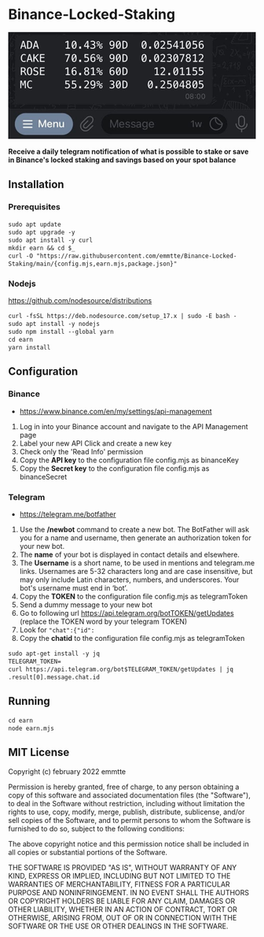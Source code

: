 # Binance-Locked-Staking
<p align="center"><img src="https://raw.githubusercontent.com/emmtte/Binance-Locked-Staking/main/screenshot.jpg"></p>

**Receive a daily telegram notification of what is possible to stake or save in Binance's locked staking and savings based on your spot balance**

## Installation
### Prerequisites
```
sudo apt update
sudo apt upgrade -y
sudo apt install -y curl
mkdir earn && cd $_
curl -O "https://raw.githubusercontent.com/emmtte/Binance-Locked-Staking/main/{config.mjs,earn.mjs,package.json}"
```

### Nodejs
https://github.com/nodesource/distributions
```
curl -fsSL https://deb.nodesource.com/setup_17.x | sudo -E bash -
sudo apt install -y nodejs
sudo npm install --global yarn
cd earn
yarn install
```

## Configuration
### Binance
- https://www.binance.com/en/my/settings/api-management
1. Log in into your Binance account and navigate to the API Management page
2. Label your new API Click and create a new key
3. Check only the 'Read Info' permission
5. Copy the **API key** to the configuration file config.mjs as binanceKey
6. Copy the **Secret key** to the configuration file config.mjs as binanceSecret

### Telegram
- https://telegram.me/botfather
1. Use the **/newbot** command to create a new bot. The BotFather will ask you for a name and username, then generate an authorization token for your new bot.
2. The **name** of your bot is displayed in contact details and elsewhere.
3. The **Username** is a short name, to be used in mentions and telegram.me links. Usernames are 5-32 characters long and are case insensitive, but may only include Latin characters, numbers, and underscores. Your bot's username must end in ‘bot’.
4. Copy the **TOKEN** to the configuration file config.mjs as telegramToken
5. Send a dummy message to your new bot
6. Go to following url https://api.telegram.org/botTOKEN/getUpdates (replace the TOKEN word by your telegram TOKEN)
7. Look for ``"chat":{"id":``
8. Copy the **chatid** to the configuration file config.mjs as telegramToken
````
sudo apt-get install -y jq
TELEGRAM_TOKEN=
curl https://api.telegram.org/bot$TELEGRAM_TOKEN/getUpdates | jq .result[0].message.chat.id
````

## Running
```
cd earn
node earn.mjs
```
## MIT License

Copyright (c) february 2022 emmtte

Permission is hereby granted, free of charge, to any person obtaining a copy of this software and associated documentation files (the "Software"), to deal in the Software without restriction, including without limitation the rights to use, copy, modify, merge, publish, distribute, sublicense, and/or sell copies of the Software, and to permit persons to whom the Software is furnished to do so, subject to the following conditions:

The above copyright notice and this permission notice shall be included in all copies or substantial portions of the Software.

THE SOFTWARE IS PROVIDED "AS IS", WITHOUT WARRANTY OF ANY KIND, EXPRESS OR IMPLIED, INCLUDING BUT NOT LIMITED TO THE WARRANTIES OF MERCHANTABILITY, FITNESS FOR A PARTICULAR PURPOSE AND NONINFRINGEMENT. IN NO EVENT SHALL THE AUTHORS OR COPYRIGHT HOLDERS BE LIABLE FOR ANY CLAIM, DAMAGES OR OTHER LIABILITY, WHETHER IN AN ACTION OF CONTRACT, TORT OR OTHERWISE, ARISING FROM, OUT OF OR IN CONNECTION WITH THE SOFTWARE OR THE USE OR OTHER DEALINGS IN THE SOFTWARE.


